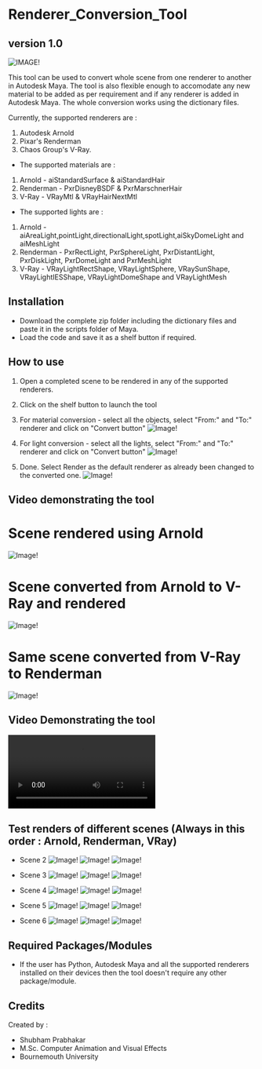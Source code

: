 # Renderer_Conversion_Tool
## version 1.0

![IMAGE!](Images/logo_renderer_scene_swapper.png)

This tool can be used to convert whole scene from one renderer to another in Autodesk Maya. The tool is also flexible enough to accomodate any new material to be added as per requirement and if any renderer is added in Autodesk Maya. The whole conversion works using the dictionary files.

Currently, the supported renderers are : 
1.  Autodesk Arnold
2.  Pixar's Renderman 
3.  Chaos Group's V-Ray.

*   The supported materials are :
1.  Arnold - aiStandardSurface & aiStandardHair
2.  Renderman - PxrDisneyBSDF & PxrMarschnerHair
3.  V-Ray - VRayMtl & VRayHairNextMtl

*   The supported lights are :
1.  Arnold - aiAreaLight,pointLight,directionalLight,spotLight,aiSkyDomeLight and aiMeshLight
2.  Renderman - PxrRectLight, PxrSphereLight, PxrDistantLight, PxrDiskLight, PxrDomeLight and PxrMeshLight
3.  V-Ray - VRayLightRectShape, VRayLightSphere, VRaySunShape, VRayLightIESShape, VRayLightDomeShape and VRayLightMesh 

## Installation
* Download the complete zip folder including the dictionary files and paste it in the scripts folder of Maya.
* Load the code and save it as a shelf button if required.

## How to use
1.  Open a completed scene to be rendered in any of the supported renderers.

2.  Click on the shelf button to launch the tool  

3.  For material conversion - select all the objects, select "From:" and "To:" renderer and click on "Convert button"
![Image!](Video/5.jpg)

4.  For light conversion - select all the lights, select "From:" and "To:" renderer and click on "Convert button"
![Image!](Video/7.jpg)

5.  Done. Select Render as the default renderer as already been changed to the converted one.
![Image!](Video/8.jpg)
## Video demonstrating the tool


# Scene rendered using Arnold
![Image!](Images/Test_Renders/Scene_1/arnold_render.jpg)

# Scene converted from Arnold to V-Ray and rendered
![Image!](Images/Test_Renders/Scene_1/vray_render.jpg)

# Same scene converted from V-Ray to Renderman
![Image!](Images/Test_Renders/Scene_1/renderman_render.jpg)


## Video Demonstrating the tool
![Video!](Video/demo.mp4)

## Test renders of different scenes (Always in this order : Arnold, Renderman, VRay)
*   Scene 2
![Image!](Images/Test_Renders/Scene_2/arnold_render.jpg)
![Image!](Images/Test_Renders/Scene_2/renderman_render.jpg)
![Image!](Images/Test_Renders/Scene_2/vray_render.jpg)

*   Scene 3
![Image!](Images/Test_Renders/Scene_3/arnold_render.jpg)
![Image!](Images/Test_Renders/Scene_3/renderman_render.jpg)
![Image!](Images/Test_Renders/Scene_3/vray_render.jpg)

*   Scene 4
![Image!](Images/Test_Renders/Scene_4/arnold_render.jpg)
![Image!](Images/Test_Renders/Scene_4/renderman_render.jpg)
![Image!](Images/Test_Renders/Scene_4/vray_render.jpg)

*   Scene 5
![Image!](Images/Test_Renders/Scene_5/car/arnold_render.jpg)
![Image!](Images/Test_Renders/Scene_5/car/renderman_render.jpg)
![Image!](Images/Test_Renders/Scene_5/car/vray_render.jpg)

*   Scene 6
![Image!](Images/Test_Renders/Scene_6/arnold_render.jpg)
![Image!](Images/Test_Renders/Scene_6/renderman_render.jpg)
![Image!](Images/Test_Renders/Scene_6/vray_render.jpg)

## Required Packages/Modules
* If the user has Python, Autodesk Maya and all the supported renderers installed on their devices then the tool doesn't require any other package/module.

## Credits
Created by :
* Shubham Prabhakar
* M.Sc. Computer Animation and Visual Effects
* Bournemouth University

